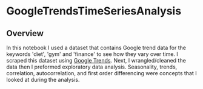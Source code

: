# GoogleTrendsTimeSeriesAnalysis
 
## Overview
In this notebook I used a dataset that contains Google trend data for the keywords 'diet', 'gym' and 'finance' to see how they vary over time. I scraped this dataset using [Google Trends](https://trends.google.com/trends/?geo=US). Next, I wrangled/cleaned the data then I preformed exploratory data analysis. Seasonality, trends, correlation, autocorrelation, and first order differencing were concepts that I looked at during the analysis.
